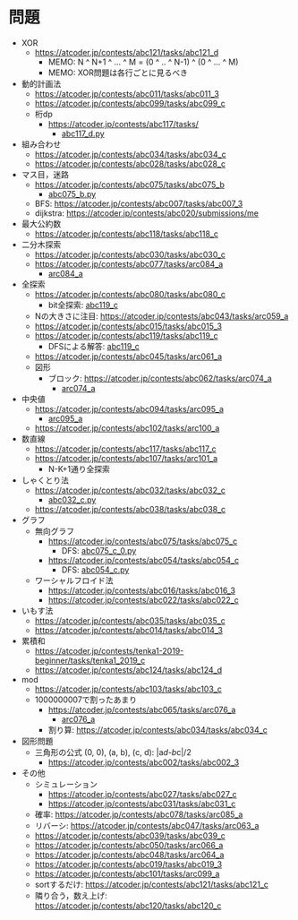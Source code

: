 # 問題

- XOR
    - https://atcoder.jp/contests/abc121/tasks/abc121_d
        - MEMO: N ^ N+1 ^ ... ^ M = (0 ^ .. ^ N-1) ^ (0 ^ ... ^ M)
        - MEMO: XOR問題は各行ごとに見るべき
- 動的計画法
    - https://atcoder.jp/contests/abc011/tasks/abc011_3
    - https://atcoder.jp/contests/abc099/tasks/abc099_c
    - 桁dp
        - https://atcoder.jp/contests/abc117/tasks/
            - [abc117_d.py](./abc117_d.py)
- 組み合わせ
    - https://atcoder.jp/contests/abc034/tasks/abc034_c
    - https://atcoder.jp/contests/abc028/tasks/abc028_c
- マス目，迷路
    - https://atcoder.jp/contests/abc075/tasks/abc075_b
        - [abc075_b.py](./abc075_b.py)
    - BFS: https://atcoder.jp/contests/abc007/tasks/abc007_3
    - dijkstra: https://atcoder.jp/contests/abc020/submissions/me
- 最大公約数
    - https://atcoder.jp/contests/abc118/tasks/abc118_c
- 二分木探索
    - https://atcoder.jp/contests/abc030/tasks/abc030_c
    - https://atcoder.jp/contests/abc077/tasks/arc084_a
        - [arc084_a](./arc084_a.py)
- 全探索
    - https://atcoder.jp/contests/abc080/tasks/abc080_c
        - bit全探索: [abc119_c](./abc080_c.py)
    - Nの大きさに注目: https://atcoder.jp/contests/abc043/tasks/arc059_a
    - https://atcoder.jp/contests/abc015/tasks/abc015_3
    - https://atcoder.jp/contests/abc119/tasks/abc119_c
        - DFSによる解答: [abc119_c](./abc119_c.py)
    - https://atcoder.jp/contests/abc045/tasks/arc061_a
    - 図形
        - ブロック: https://atcoder.jp/contests/abc062/tasks/arc074_a
            - [arc074_a](./arc074_a.py)
- 中央値
    - https://atcoder.jp/contests/abc094/tasks/arc095_a
        - [arc095_a](./arc095_a.py)
    - https://atcoder.jp/contests/abc102/tasks/arc100_a
- 数直線
    - https://atcoder.jp/contests/abc117/tasks/abc117_c
    - https://atcoder.jp/contests/abc107/tasks/arc101_a
        - N-K+1通り全探索
- しゃくとり法
    - https://atcoder.jp/contests/abc032/tasks/abc032_c
        - [abc032_c.py](./abc032_c.py)
    - https://atcoder.jp/contests/abc038/tasks/abc038_c
- グラフ
    - 無向グラフ
        - https://atcoder.jp/contests/abc075/tasks/abc075_c
            - DFS: [abc075_c_0.py](./abc075_c_0.py)
        - https://atcoder.jp/contests/abc054/tasks/abc054_c
            - DFS: [abc054_c.py](./abc054_c.py)
    - ワーシャルフロイド法
        - https://atcoder.jp/contests/abc016/tasks/abc016_3
        - https://atcoder.jp/contests/abc022/tasks/abc022_c
- いもす法
    - https://atcoder.jp/contests/abc035/tasks/abc035_c
    - https://atcoder.jp/contests/abc014/tasks/abc014_3
- 累積和
    - https://atcoder.jp/contests/tenka1-2019-beginner/tasks/tenka1_2019_c
    - https://atcoder.jp/contests/abc124/tasks/abc124_d
- mod
    - https://atcoder.jp/contests/abc103/tasks/abc103_c
    - 1000000007で割ったあまり
        - https://atcoder.jp/contests/abc065/tasks/arc076_a
            - [arc076_a](./arc076_a.py)
        - 割り算: https://atcoder.jp/contests/abc034/tasks/abc034_c
- 図形問題
    - 三角形の公式 (0, 0), (a, b), (c, d): |a*d-b*c|/2
        - https://atcoder.jp/contests/abc002/tasks/abc002_3
- その他
    - シミュレーション
        - https://atcoder.jp/contests/abc027/tasks/abc027_c
        - https://atcoder.jp/contests/abc031/tasks/abc031_c
    - 確率: https://atcoder.jp/contests/abc078/tasks/arc085_a
    - リバーシ: https://atcoder.jp/contests/abc047/tasks/arc063_a
    - https://atcoder.jp/contests/abc039/tasks/abc039_c
    - https://atcoder.jp/contests/abc050/tasks/arc066_a
    - https://atcoder.jp/contests/abc048/tasks/arc064_a
    - https://atcoder.jp/contests/abc019/tasks/abc019_3
    - https://atcoder.jp/contests/abc101/tasks/arc099_a
    - sortするだけ: https://atcoder.jp/contests/abc121/tasks/abc121_c
    - 隣り合う，数え上げ: https://atcoder.jp/contests/abc120/tasks/abc120_c